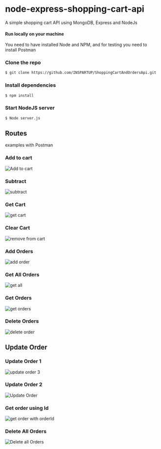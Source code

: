 # node-express-shopping-cart-api

A simple shopping cart API using MongoDB, Express and NodeJs

#### Run locally on your machine

You need to have installed Node and NPM, and for testing you need to install Postman

### Clone the repo

```bash
$ git clone https://github.com/INSPARTUP/ShoppingCartAndOrdersApi.git
```

### Install dependencies

```bash
$ npm install
```

### Start NodeJS server

```bash
$ Node server.js
```


## Routes
examples with Postman

### Add to cart
![Add to cart](https://user-images.githubusercontent.com/65148928/120029394-ee3c0f80-bfed-11eb-8199-a381ed17717f.PNG)




### Subtract
![subtract](https://user-images.githubusercontent.com/65148928/120029470-0f046500-bfee-11eb-89fa-a68b04b7a54e.PNG)




### Get Cart
![get cart](https://user-images.githubusercontent.com/65148928/120029473-10359200-bfee-11eb-8a8d-a0681c735ed5.PNG)




### Clear Cart
![remove from cart](https://user-images.githubusercontent.com/65148928/120029493-13c91900-bfee-11eb-83a7-2c6750a5d3d0.PNG)


### Add Orders
![add order](https://user-images.githubusercontent.com/65148928/120029482-11ff5580-bfee-11eb-8471-bbb61e5b6596.PNG)


### Get All Orders
![get all](https://user-images.githubusercontent.com/65148928/132590768-3e50c0f9-1755-4b90-ab89-189811c37408.png)


### Get Orders
![get orders](https://user-images.githubusercontent.com/65148928/120029478-10ce2880-bfee-11eb-8028-19c82a202345.PNG)

### Delete Orders
![delete order](https://user-images.githubusercontent.com/65148928/132590994-238da147-82f8-4c15-8e5f-ce5e864da876.png)

## Update Order 
### Update Order 1
![update order 3](https://user-images.githubusercontent.com/65148928/132591017-a47840af-b9c4-4a0a-8cba-6786af1cd79e.png)

### Update Order 2
![Update Order](https://user-images.githubusercontent.com/65148928/132591005-4421252b-653c-4392-b36d-bdb7264e0aab.png)

### Get order using Id
![get order with orderId](https://user-images.githubusercontent.com/65148928/120029487-13308280-bfee-11eb-9681-26ca5056d01f.PNG)


### Delete All Orders
![Delete all Orders](https://user-images.githubusercontent.com/65148928/132591015-9226c533-85a4-4aae-b69f-ccb78cdf86f2.png)




